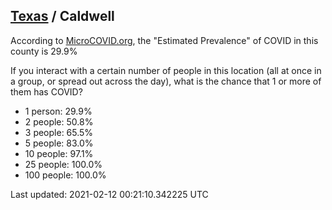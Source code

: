 
## [Texas](/united-states/texas) / Caldwell

According to [MicroCOVID.org](http://microcovid.org),
the "Estimated Prevalence" of COVID in this county is 29.9%

If you interact with a certain number of people in this location
(all at once in a group, or spread out across the day), what is the chance that
1 or more of them has COVID?

- 1 person: 29.9%
- 2 people: 50.8%
- 3 people: 65.5%
- 5 people: 83.0%
- 10 people: 97.1%
- 25 people: 100.0%
- 100 people: 100.0%

Last updated: 2021-02-12 00:21:10.342225 UTC
